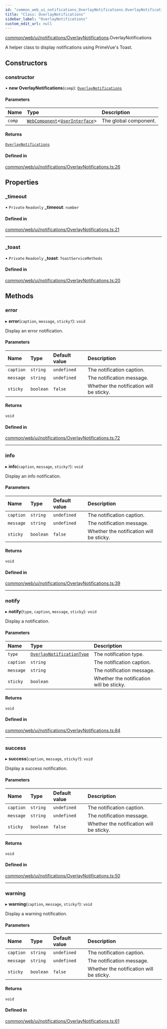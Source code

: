 ```yaml
---
id: "common_web_ui_notifications_OverlayNotifications.OverlayNotifications"
title: "Class: OverlayNotifications"
sidebar_label: "OverlayNotifications"
custom_edit_url: null
---
```


[common/web/ui/notifications/OverlayNotifications](../modules/common_web_ui_notifications_OverlayNotifications.md).OverlayNotifications

A helper class to display notifications using PrimeVue's Toast.

## Constructors

### constructor

• **new OverlayNotifications**(`comp`): [`OverlayNotifications`](common_web_ui_notifications_OverlayNotifications.OverlayNotifications.md)

#### Parameters

| Name | Type | Description |
| :------ | :------ | :------ |
| `comp` | [`WebComponent`](common_web_component_WebComponent.WebComponent.md)<[`UserInterface`](common_web_ui_UserInterface.UserInterface.md)\> | The global component. |

#### Returns

[`OverlayNotifications`](common_web_ui_notifications_OverlayNotifications.OverlayNotifications.md)

#### Defined in

[common/web/ui/notifications/OverlayNotifications.ts:26](https://github.com/Soroush9978/rds-ng/blob/5673246/src/common/web/ui/notifications/OverlayNotifications.ts#L26)

## Properties

### \_timeout

• `Private` `Readonly` **\_timeout**: `number`

#### Defined in

[common/web/ui/notifications/OverlayNotifications.ts:21](https://github.com/Soroush9978/rds-ng/blob/5673246/src/common/web/ui/notifications/OverlayNotifications.ts#L21)

___

### \_toast

• `Private` `Readonly` **\_toast**: `ToastServiceMethods`

#### Defined in

[common/web/ui/notifications/OverlayNotifications.ts:20](https://github.com/Soroush9978/rds-ng/blob/5673246/src/common/web/ui/notifications/OverlayNotifications.ts#L20)

## Methods

### error

▸ **error**(`caption`, `message`, `sticky?`): `void`

Display an error notification.

#### Parameters

| Name | Type | Default value | Description |
| :------ | :------ | :------ | :------ |
| `caption` | `string` | `undefined` | The notification caption. |
| `message` | `string` | `undefined` | The notification message. |
| `sticky` | `boolean` | `false` | Whether the notification will be sticky. |

#### Returns

`void`

#### Defined in

[common/web/ui/notifications/OverlayNotifications.ts:72](https://github.com/Soroush9978/rds-ng/blob/5673246/src/common/web/ui/notifications/OverlayNotifications.ts#L72)

___

### info

▸ **info**(`caption`, `message`, `sticky?`): `void`

Display an info notification.

#### Parameters

| Name | Type | Default value | Description |
| :------ | :------ | :------ | :------ |
| `caption` | `string` | `undefined` | The notification caption. |
| `message` | `string` | `undefined` | The notification message. |
| `sticky` | `boolean` | `false` | Whether the notification will be sticky. |

#### Returns

`void`

#### Defined in

[common/web/ui/notifications/OverlayNotifications.ts:39](https://github.com/Soroush9978/rds-ng/blob/5673246/src/common/web/ui/notifications/OverlayNotifications.ts#L39)

___

### notify

▸ **notify**(`type`, `caption`, `message`, `sticky`): `void`

Display a notification.

#### Parameters

| Name | Type | Description |
| :------ | :------ | :------ |
| `type` | [`OverlayNotificationType`](../enums/common_web_ui_notifications_OverlayNotifications.OverlayNotificationType.md) | The notification type. |
| `caption` | `string` | The notification caption. |
| `message` | `string` | The notification message. |
| `sticky` | `boolean` | Whether the notification will be sticky. |

#### Returns

`void`

#### Defined in

[common/web/ui/notifications/OverlayNotifications.ts:84](https://github.com/Soroush9978/rds-ng/blob/5673246/src/common/web/ui/notifications/OverlayNotifications.ts#L84)

___

### success

▸ **success**(`caption`, `message`, `sticky?`): `void`

Display a success notification.

#### Parameters

| Name | Type | Default value | Description |
| :------ | :------ | :------ | :------ |
| `caption` | `string` | `undefined` | The notification caption. |
| `message` | `string` | `undefined` | The notification message. |
| `sticky` | `boolean` | `false` | Whether the notification will be sticky. |

#### Returns

`void`

#### Defined in

[common/web/ui/notifications/OverlayNotifications.ts:50](https://github.com/Soroush9978/rds-ng/blob/5673246/src/common/web/ui/notifications/OverlayNotifications.ts#L50)

___

### warning

▸ **warning**(`caption`, `message`, `sticky?`): `void`

Display a warning notification.

#### Parameters

| Name | Type | Default value | Description |
| :------ | :------ | :------ | :------ |
| `caption` | `string` | `undefined` | The notification caption. |
| `message` | `string` | `undefined` | The notification message. |
| `sticky` | `boolean` | `false` | Whether the notification will be sticky. |

#### Returns

`void`

#### Defined in

[common/web/ui/notifications/OverlayNotifications.ts:61](https://github.com/Soroush9978/rds-ng/blob/5673246/src/common/web/ui/notifications/OverlayNotifications.ts#L61)
